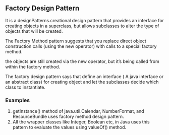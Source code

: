 ## Factory Design Pattern

It is a designPatterns.creational design pattern that provides an interface for creating objects in a superclass, but allows subclasses to alter the type of objects that will be created.

The Factory Method pattern suggests that you replace direct object construction calls (using the new operator) with calls to a special factory method.

the objects are still created via the new operator, but it’s being called from within the factory method.

The factory design pattern says that define an interface ( A java interface or an abstract class) for creating object and let the subclasses decide which class to instantiate.



### Examples
1. getInstance() method of java.util.Calendar, NumberFormat, and ResourceBundle uses factory method design pattern. 
2. All the wrapper classes like Integer, Boolean etc, in Java uses this pattern to evaluate the values using valueOf() method. 
